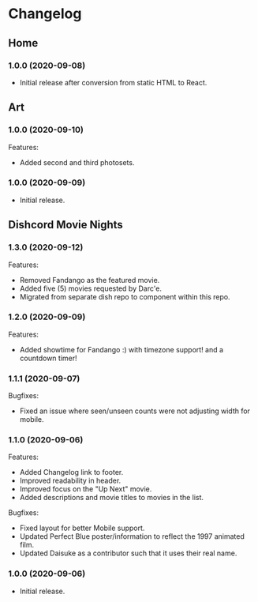 # Changelog

## Home

### 1.0.0 (2020-09-08)

- Initial release after conversion from static HTML to React.

## Art

### 1.0.0 (2020-09-10)

Features:

- Added second and third photosets.

### 1.0.0 (2020-09-09)

- Initial release.

## Dishcord Movie Nights

### 1.3.0 (2020-09-12)

Features:

- Removed Fandango as the featured movie.
- Added five (5) movies requested by Darc'e.
- Migrated from separate dish repo to component within this repo.

### 1.2.0 (2020-09-09)

Features:

- Added showtime for Fandango :) with timezone support! and a countdown timer!

### 1.1.1 (2020-09-07)

Bugfixes:

- Fixed an issue where seen/unseen counts were not adjusting width for mobile.

### 1.1.0 (2020-09-06)

Features:

- Added Changelog link to footer.
- Improved readability in header.
- Improved focus on the "Up Next" movie.
- Added descriptions and movie titles to movies in the list.

Bugfixes:

- Fixed layout for better Mobile support.
- Updated Perfect Blue poster/information to reflect the 1997 animated film.
- Updated Daisuke as a contributor such that it uses their real name.

### 1.0.0 (2020-09-06)

- Initial release.
